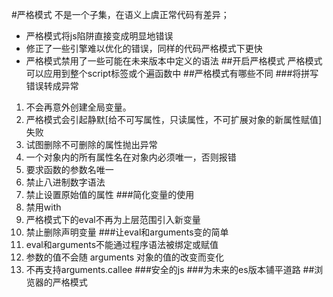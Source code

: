 #严格模式
不是一个子集，在语义上虞正常代码有差异；
- 严格模式将js陷阱直接变成明显地错误
- 修正了一些引擎难以优化的错误，同样的代码严格模式下更快
- 严格模式禁用了一些可能在未来版本中定义的语法
##开启严格模式
严格模式可以应用到整个script标签或个遍函数中
##严格模式有哪些不同
###将拼写错误转成异常
1. 不会再意外创建全局变量。
2. 严格模式会引起静默[给不可写属性，只读属性，不可扩展对象的新属性赋值]失败
3. 试图删除不可删除的属性抛出异常
4. 一个对象内的所有属性名在对象内必须唯一，否则报错
5. 要求函数的参数名唯一
6. 禁止八进制数字语法
7. 禁止设置原始值的属性
###简化变量的使用
1. 禁用with
2. 严格模式下的eval不再为上层范围引入新变量
3. 禁止删除声明变量
###让eval和arguments变的简单
1. eval和arguments不能通过程序语法被绑定或赋值
2. 参数的值不会随 arguments 对象的值的改变而变化
3. 不再支持arguments.callee
###安全的js
###为未来的es版本铺平道路
##浏览器的严格模式
